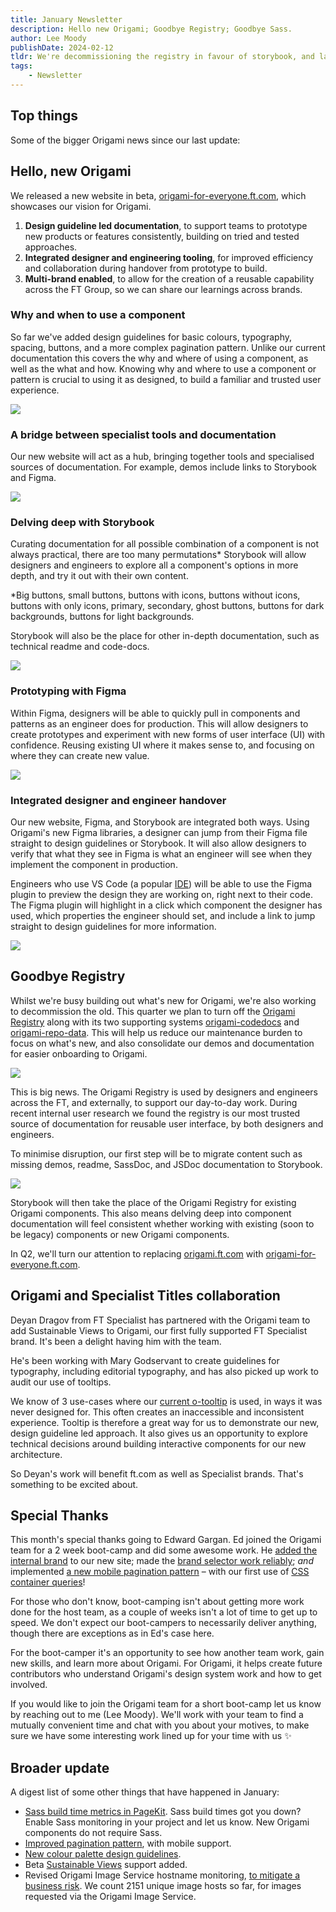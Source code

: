 ```yaml
---
title: January Newsletter
description: Hello new Origami; Goodbye Registry; Goodbye Sass.
author: Lee Moody
publishDate: 2024-02-12
tldr: We're decommissioning the registry in favour of storybook, and later introducing a design led documentation site.
tags:
	- Newsletter
---
```


## Top things

Some of the bigger Origami news since our last update:

## Hello, new Origami

We released a new website in beta, [origami-for-everyone.ft.com](https://origami-for-everyone.ft.com/about/), which showcases our vision for Origami.

1. **Design guideline led documentation**, to support teams to prototype new products or features consistently, building on tried and tested approaches.
2. **Integrated designer and engineering tooling**, for improved efficiency and collaboration during handover from prototype to build.
3. **Multi-brand enabled**, to allow for the creation of a reusable capability across the FT Group, so we can share our learnings across brands.

### Why and when to use a component

So far we've added design guidelines for basic colours, typography, spacing, buttons, and a more complex pagination pattern. Unlike our current documentation this covers the why and where of using a component, as well as the what and how. Knowing why and where to use a component or pattern is crucial to using it as designed, to build a familiar and trusted user experience.

![](/assets/images/2024-02-12-newsletter/for-everyone-button-guidelines.png?width=500&source=origami)

### A bridge between specialist tools and documentation

Our new website will act as a hub, bringing together tools and specialised sources of documentation. For example, demos include links to Storybook and Figma.

![](/assets/images/2024-02-12-newsletter/for-everyone-button-variants.png?width=500&source=origami)

### Delving deep with Storybook

Curating documentation for all possible combination of a component is not always practical, there are too many permutations\* Storybook will allow designers and engineers to explore all a component's options in more depth, and try it out with their own content.

<aside>*Big buttons, small buttons, buttons with icons, buttons without icons, buttons with only icons, primary, secondary, ghost buttons, buttons for dark backgrounds, buttons for light backgrounds.</aside>

Storybook will also be the place for other in-depth documentation, such as technical readme and code-docs.

![](/assets/images/2024-02-12-newsletter/o3-button-storybook.png?width=500&source=origami)

### Prototyping with Figma

Within Figma, designers will be able to quickly pull in components and patterns as an engineer does for production. This will allow designers to create prototypes and experiment with new forms of user interface (UI) with confidence. Reusing existing UI where it makes sense to, and focusing on where they can create new value.

![](/assets/images/2024-02-12-newsletter/o3-button-figma.png?width=500&source=origami)

### Integrated designer and engineer handover

Our new website, Figma, and Storybook are integrated both ways. Using Origami's new Figma libraries, a designer can jump from their Figma file straight to design guidelines or Storybook. It will also allow designers to verify that what they see in Figma is what an engineer will see when they implement the component in production.

Engineers who use VS Code (a popular [IDE](https://en.wikipedia.org/wiki/Integrated_development_environment)) will be able to use the Figma plugin to preview the design they are working on, right next to their code. The Figma plugin will highlight in a click which component the designer has used, which properties the engineer should set, and include a link to jump straight to design guidelines for more information.

![](/assets/images/2024-02-12-newsletter/vs-code-figma.png?width=500&source=origami)

## Goodbye Registry

Whilst we're busy building out what's new for Origami, we're also working to decommission the old. This quarter we plan to turn off the [Origami Registry](https://registry.origami.ft.com/components) along with its two supporting systems [origami-codedocs](https://biz-ops.in.ft.com/System/origami-codedocs) and [origami-repo-data](https://biz-ops.in.ft.com/System/origami-repo-data). This will help us reduce our maintenance burden to focus on what's new, and also consolidate our demos and documentation for easier onboarding to Origami. 

![](/assets/images/2024-02-12-newsletter/registry-button-demos.png?width=500&source=origami)

This is big news. The Origami Registry is used by designers and engineers across the FT, and externally, to support our day-to-day work. During recent internal user research we found the registry is our most trusted source of documentation for reusable user interface, by both designers and engineers.

To minimise disruption, our first step will be to migrate content such as missing demos, readme, SassDoc, and JSDoc documentation to Storybook.

![](/assets/images/2024-02-12-newsletter/o2-button-storybook.png?width=500&source=origami)

Storybook will then take the place of the Origami Registry for existing Origami components. This also means delving deep into component documentation will feel consistent whether working with existing (soon to be legacy) components or new Origami components.

In Q2, we'll turn our attention to replacing [origami.ft.com](https://origami.ft.com/) with [origami-for-everyone.ft.com](https://origami-for-everyone.ft.com/about/).

## Origami and Specialist Titles collaboration

Deyan Dragov from FT Specialist has partnered with the Origami team to add Sustainable Views to Origami, our first fully supported FT Specialist brand. It's been a delight having him with the team.

He's been working with Mary Godservant to create guidelines for typography, including editorial typography, and has also picked up work to audit our use of tooltips.

We know of 3 use-cases where our [current o-tooltip](https://registry.origami.ft.com/components/o-tooltip) is used, in ways it was never designed for. This often creates an inaccessible and inconsistent experience. Tooltip is therefore a great way for us to demonstrate our new, design guideline led approach. It also gives us an opportunity to explore technical decisions around building interactive components for our new architecture.

So Deyan's work will benefit ft.com as well as Specialist brands. That's something to be excited about.

## Special Thanks

This month's special thanks going to Edward Gargan. Ed joined the Origami team for a 2 week boot-camp and did some awesome work. He [added the internal brand](https://github.com/Financial-Times/origami/pull/1403) to our new site; made the [brand selector work reliably](https://github.com/Financial-Times/origami/pull/1396); _and_ implemented [a new mobile pagination pattern](https://github.com/Financial-Times/origami/pull/1409) – with our first use of [CSS container queries](https://developer.mozilla.org/en-US/docs/Web/CSS/CSS_containment/Container_queries)!

For those who don't know, boot-camping isn't about getting more work done for the host team, as a couple of weeks isn't a lot of time to get up to speed. We don't expect our boot-campers to necessarily deliver anything, though there are exceptions as in Ed's case here.

For the boot-camper it's an opportunity to see how another team work, gain new skills, and learn more about Origami. For Origami, it helps create future contributors who understand Origami's design system work and how to get involved.

If you would like to join the Origami team for a short boot-camp let us know by reaching out to me (Lee Moody). We'll work with your team to find a mutually convenient time and chat with you about your motives, to make sure we have some interesting work lined up for your time with us ✨

## Broader update

A digest list of some other things that have happened in January:

- [Sass build time metrics in PageKit](https://origami-for-everyone.ft.com/blog/2024/01/24/sass-build-times). Sass build times got you down? Enable Sass monitoring in your project and let us know. New Origami components do not require Sass.
- [Improved pagination pattern](https://origami-for-everyone.ft.com/patterns/pagination/), with mobile support.
- [New colour palette design guidelines](https://origami-for-everyone.ft.com/guides/colours/).
- Beta [Sustainable Views](https://origami-for-everyone.ft.com/sustainable-views/components/buttons/#themes) support added.
- Revised Origami Image Service hostname monitoring, [to mitigate a business risk](https://biz-ops.in.ft.com/Risk/image-service-open-to-abuse?message=Risk%20image-service-open-to-abuse%20was%20successfully%20updated&messageType=success). We count 2151 unique image hosts so far, for images requested via the Origami Image Service.
